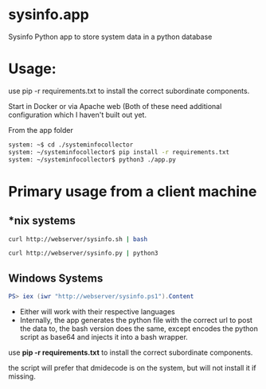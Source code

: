 # sysinfo.app

Sysinfo Python app to store system data in a python database

# Usage: 
use pip -r requirements.txt to install the correct subordinate components.

Start in Docker or via Apache web (Both of these need additional configuration which I haven't built out yet.

From the app folder

```bash
system: ~$ cd ./systeminfocollector
system: ~/systeminfocollector$ pip install -r requirements.txt
system: ~/systeminfocollector$ python3 ./app.py
```

# Primary usage from a client machine
## *nix systems
```bash
curl http://webserver/sysinfo.sh | bash

curl http://webserver/sysinfo.py | python3

```
## Windows Systems
```powershell
PS> iex (iwr "http://webserver/sysinfo.ps1").Content

```
* Either will work with their respective languages
* Internally, the app generates the python file with the correct url to post the data to, the bash version does the same, except encodes the python script as base64 and injects it into a bash wrapper.

use **pip -r requirements.txt** to install the correct subordinate components.

the script will prefer that dmidecode is on the system, but will not install it if missing.

